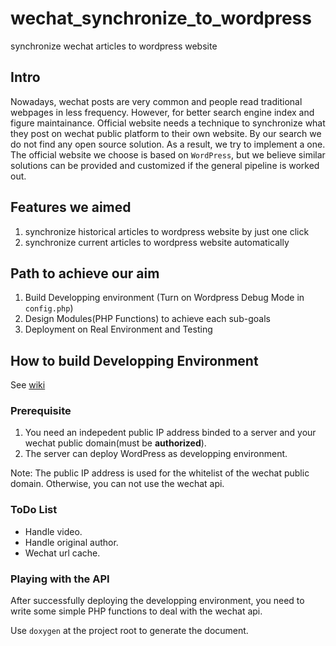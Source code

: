# wechat_synchronize_to_wordpress
synchronize wechat articles to wordpress website
## Intro
Nowadays, wechat posts are very common and people read traditional webpages in less frequency. However, for better search engine index and figure maintainance. Official website needs a technique to synchronize what they post on wechat public platform to their own website. By our search we do not find any open source solution. As a result, we try to implement a one. The official website we choose is based on `WordPress`, but we believe similar solutions can be provided and customized if the general pipeline is worked out. 

## Features we aimed

1. synchronize historical articles to wordpress website by just one click
2. synchronize current articles to wordpress website automatically

## Path to achieve our aim

1. Build Developping environment (Turn on Wordpress Debug Mode in `config.php`)
1. Design Modules(PHP Functions) to achieve each sub-goals
1. Deployment on Real Environment and Testing

## How to build Developping Environment
See [wiki](https://github.com/zhaofeng-shu33/wechat_synchronize_to_wordpress/wiki/Developping-Environment)

### Prerequisite

1. You need an indepedent public IP address binded to a server and your wechat public domain(must be **authorized**).
2. The server can deploy WordPress as developping environment.

Note: The public IP address is used for the whitelist of the wechat public domain. Otherwise, you can not use the wechat api.
### ToDo List

* Handle video.
* Handle original author.
* Wechat url cache.
### Playing with the API

After successfully deploying the developping environment, you need to write some simple PHP functions to deal with the wechat api.

Use `doxygen` at the project root to generate the document.
